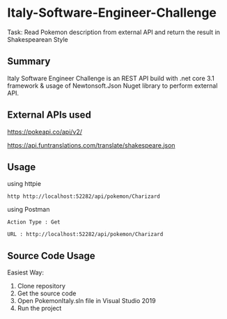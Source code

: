 # Italy-Software-Engineer-Challenge

Task: Read Pokemon description from external API and return the result in Shakespearean Style

## Summary

Italy Software Engineer Challenge is an REST API build with .net core 3.1 framework & usage of Newtonsoft.Json Nuget library to perform external API.


## External APIs used

  https://pokeapi.co/api/v2/
  
  https://api.funtranslations.com/translate/shakespeare.json
  
## Usage
  
  using httpie
  
    http http://localhost:52282/api/pokemon/Charizard 
    
  using Postman
  
    Action Type : Get
    
    URL : http://localhost:52282/api/pokemon/Charizard 
    
## Source Code Usage

  Easiest Way: 
  
  1. Clone repository 
  2. Get the source code 
  3. Open PokemonItaly.sln file in Visual Studio 2019 
  4. Run the project
